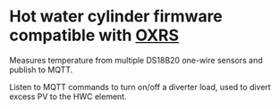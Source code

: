 # Hot water cylinder firmware compatible with [OXRS](https://oxrs.io)

Measures temperature from multiple DS18B20 one-wire sensors and publish to MQTT.

Listen to MQTT commands to turn on/off a diverter load, used to divert excess PV to the HWC element.